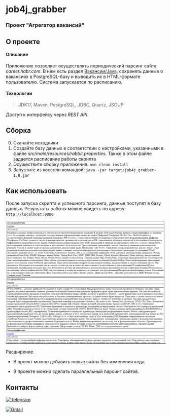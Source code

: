 # job4j_grabber
### Проект "Агрегатор вакансий"

## О проекте
#### Описание
Приложение позволяет осуществлять периодический парсинг сайта *career.habr.com*. В нем есть раздел [Вакансии/Java](https://career.habr.com/vacancies/java_developer),
сохранять данные о вакансиях в PostgreSQL-базу и выводить их в HTML-формате пользователю.
Система запускается по расписанию.

#### Технологии
>JDK17, Maven, PostgreSQL, JDBC, Quartz, JSOUP

Доступ к интерфейсу через *REST API*.

## Сборка
0. Скачайте исходники
1. Создайте базу данных в соответствии с настройками, указанными в файле *src/main/resources/rabbit.properties*.
   Также в этом файле задается расписание работы скрипта
2. Осуществите сборку приложения: `mvn clean install`
3. Запустите из консоли командой: `java -jar target/job4j_grabber-1.0.jar`


## Как использовать
После запуска скрипта и успешного парсинга, данные поступят в базу данных. Результаты работы можно увидеть по адресу:
`http://localhost:9000`

![](images/grabber.png)


Расширение.

- В проект можно добавить новые сайты без изменения кода.

- В проекте можно сделать параллельный парсинг сайтов.

## Контакты
[![Telegram](https://img.shields.io/badge/Telegram-blue?logo=telegram)](https://t.me/GrokDen)

[![Gmail](https://img.shields.io/badge/Gmail-white?logo=gmail)](mailto:den.voiten@gmail.com)
